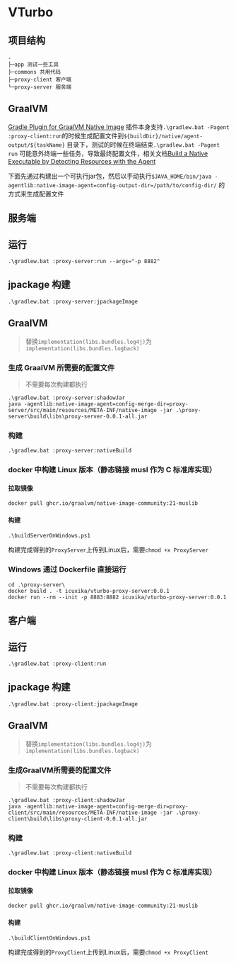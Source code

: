 # VTurbo

## 项目结构

```text
.
├─app 测试一些工具
├─commons 共用代码
├─proxy-client 客户端
└─proxy-server 服务端
```

## GraalVM

[Gradle Plugin for GraalVM Native Image](https://graalvm.github.io/native-build-tools/latest/gradle-plugin.html)
插件本身支持`.\gradlew.bat -Pagent :proxy-client:run`的时候生成配置文件到`${buildDir}/native/agent-output/${taskName}`
目录下，测试的时候在终端结束`.\gradlew.bat -Pagent run`
可能意外终端一些任务，导致最终配置文件，相关文档[Build a Native Executable by Detecting Resources with the Agent](https://graalvm.github.io/native-build-tools/latest/gradle-plugin-quickstart.html#build-a-native-executable-detecting-resources-with-the-agent)

下面先通过构建出一个可执行jar包，然后以手动执行`$JAVA_HOME/bin/java -agentlib:native-image-agent=config-output-dir=/path/to/config-dir/`
的方式来生成配置文件

服务端
----------

## 运行

```shell
.\gradlew.bat :proxy-server:run --args="-p 8882"
```

## jpackage 构建

```shell
.\gradlew.bat :proxy-server:jpackageImage
```

## GraalVM

> 替换`implementation(libs.bundles.log4j)`为`implementation(libs.bundles.logback)`

### 生成 GraalVM 所需要的配置文件

> 不需要每次构建都执行

```shell
.\gradlew.bat :proxy-server:shadowJar
java -agentlib:native-image-agent=config-merge-dir=proxy-server/src/main/resources/META-INF/native-image -jar .\proxy-server\build\libs\proxy-server-0.0.1-all.jar
```

### 构建

```shell
.\gradlew.bat :proxy-server:nativeBuild
```

### docker 中构建 Linux 版本（静态链接 musl 作为 C 标准库实现）

#### 拉取镜像

 ```shell
docker pull ghcr.io/graalvm/native-image-community:21-muslib
```

#### 构建

```shell
.\buildServerOnWindows.ps1
```

构建完成得到的`ProxyServer`上传到Linux后，需要`chmod +x ProxyServer`

### Windows 通过 Dockerfile 直接运行

```shell
cd .\proxy-server\
docker build . -t icuxika/vturbo-proxy-server:0.0.1
docker run --rm --init -p 8883:8882 icuxika/vturbo-proxy-server:0.0.1
```

客户端
----------

## 运行

```shell
.\gradlew.bat :proxy-client:run
```

## jpackage 构建

```shell
.\gradlew.bat :proxy-client:jpackageImage
```

## GraalVM

> 替换`implementation(libs.bundles.log4j)`为`implementation(libs.bundles.logback)`

### 生成GraalVM所需要的配置文件

> 不需要每次构建都执行

```shell
.\gradlew.bat :proxy-client:shadowJar
java -agentlib:native-image-agent=config-merge-dir=proxy-client/src/main/resources/META-INF/native-image -jar .\proxy-client\build\libs\proxy-client-0.0.1-all.jar
```

### 构建

```shell
.\gradlew.bat :proxy-client:nativeBuild
```

### docker 中构建 Linux 版本（静态链接 musl 作为 C 标准库实现）

#### 拉取镜像

 ```shell
docker pull ghcr.io/graalvm/native-image-community:21-muslib
```

#### 构建

```shell
.\buildClientOnWindows.ps1
```

构建完成得到的`ProxyClient`上传到Linux后，需要`chmod +x ProxyClient`